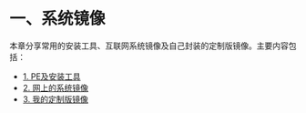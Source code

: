 # 一、系统镜像

本章分享常用的安装工具、互联网系统镜像及自己封装的定制版镜像。主要内容包括：
* [1. PE及安装工具](1-1.md)
* [2. 网上的系统镜像](1-2.md)
* [3. 我的定制版镜像](1-3.md)